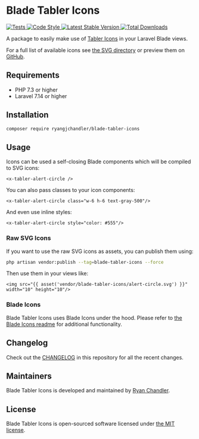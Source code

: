 # Blade Tabler Icons

<a href="https://github.com/ryangjchandler/blade-tabler-icons/actions?query=workflow%3ATests">
    <img src="https://github.com/ryangjchandler/blade-tabler-icons/workflows/Tests/badge.svg" alt="Tests">
</a>
<a href="https://github.com/ryangjchandler/blade-tabler-icons/actions?query=workflow%3A%22Code+Style%22">
    <img src="https://github.com/ryangjchandler/blade-tabler-icons/workflows/Code%20Style/badge.svg" alt="Code Style">
</a>
<a href="https://packagist.org/packages/ryangjchandler/blade-tabler-icons">
    <img src="https://poser.pugx.org/ryangjchandler/blade-tabler-icons/v/stable.svg" alt="Latest Stable Version">
</a>
<a href="https://packagist.org/packages/ryangjchandler/blade-tabler-icons">
    <img src="https://poser.pugx.org/ryangjchandler/blade-tabler-icons/d/total.svg" alt="Total Downloads">
</a>

A package to easily make use of [Tabler Icons](https://github.com/tabler/tabler-icons) in your Laravel Blade views.

For a full list of available icons see [the SVG directory](resources/svg) or preview them on [GitHub](https://preview.tabler.io/icons.html).

## Requirements

- PHP 7.3 or higher
- Laravel 7.14 or higher

## Installation

```bash
composer require ryangjchandler/blade-tabler-icons
```

## Usage

Icons can be used a self-closing Blade components which will be compiled to SVG icons:

```blade
<x-tabler-alert-circle />
```

You can also pass classes to your icon components:

```blade
<x-tabler-alert-circle class="w-6 h-6 text-gray-500"/>
```

And even use inline styles:

```blade
<x-tabler-alert-circle style="color: #555"/>
```

### Raw SVG Icons

If you want to use the raw SVG icons as assets, you can publish them using:

```bash
php artisan vendor:publish --tag=blade-tabler-icons --force
```

Then use them in your views like:

```blade
<img src="{{ asset('vendor/blade-tabler-icons/alert-circle.svg') }}" width="10" height="10"/>
```

### Blade Icons

Blade Tabler Icons uses Blade Icons under the hood. Please refer to [the Blade Icons readme](https://github.com/blade-ui-kit/blade-icons) for additional functionality.

## Changelog

Check out the [CHANGELOG](CHANGELOG.md) in this repository for all the recent changes.

## Maintainers

Blade Tabler Icons is developed and maintained by [Ryan Chandler](https://ryangjchandler.co.uk).

## License

Blade Tabler Icons is open-sourced software licensed under [the MIT license](LICENSE.md).
